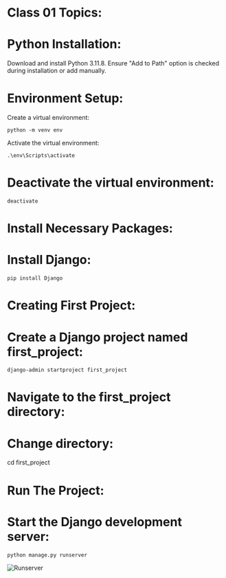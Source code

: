 # Class 01 Topics:


# Python Installation:

Download and install Python 3.11.8.
Ensure "Add to Path" option is checked during installation or add manually.

# Environment Setup:

Create a virtual environment:

    python -m venv env

Activate the virtual environment:


    .\env\Scripts\activate

# Deactivate the virtual environment:
    deactivate

# Install Necessary Packages:

# Install Django:

    pip install Django

# Creating First Project:

# Create a Django project named first_project:

    django-admin startproject first_project
# Navigate to the first_project directory:

# Change directory:

cd first_project

# Run The Project:

# Start the Django development server:

    python manage.py runserver

![Runserver](https://i.imgur.com/61tUiz9.png)